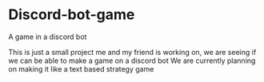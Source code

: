 # Discord-bot-game
A game in a discord bot

This is just a small project me and my friend is working on, we are seeing if we can be able to make a game on a discord bot
We are currently planning on making it like a text based strategy game
